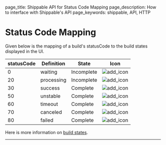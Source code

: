 page_title: Shippable API for Status Code Mapping
page_description: How to interface with Shippable's API
page_keywords: shippable, API, HTTP

# Status Code Mapping
Given below is the mapping of a build's statusCode to the build states displayed in the UI.

|statusCode      | Definition | State|   Icon  |
|---------------|--------------------|------------|---------|
|0|waiting | Incomplete | ![add_icon](/navigating_ui/images/ci_build_icon_waiting.png)|
|20|processing | Incomplete |![add_icon](/navigating_ui/images/ci_build_icon_processing.png)|
|30|success |Complete |![add_icon](/navigating_ui/images/ci_build_icon_success.png)|
|50|unstable |Complete |![add_icon](/navigating_ui/images/ci_build_icon_unstable.png)|
|60|timeout |Complete |![add_icon](/navigating_ui/images/ci_build_icon_timeout.png)|
|70|canceled |Complete |![add_icon](/navigating_ui/images/ci_build_icon_cancelled.png)|
|80|failed |Complete |![add_icon](/navigating_ui/images/ci_build_icon_failed.png)|

Here is more information on [build states](/navigating_ui/BuildOverview/#build-status).

---
